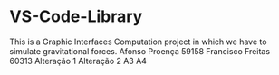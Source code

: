 # VS-Code-Library
This is a Graphic Interfaces Computation project in which we have to simulate gravitational forces.
Afonso Proença 59158
Francisco Freitas 60313
Alteração 1
Alteração 2
A3
A4